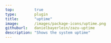 ```yaml
---
top:         true
type:        plugin
title:       "uptime"
image:       /images/package-icons/uptime.png
githuburl:   danielbayerlein/zazu-uptime
description: "Shows the system uptime"
---
```

